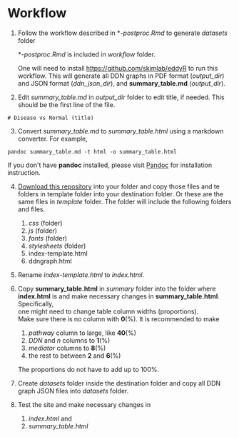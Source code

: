 # Workflow

1. Follow the workflow described in **-postproc.Rmd* to generate *datasets* folder

   **-postproc.Rmd* is included in *workflow* folder.

   One will need to install https://github.com/skimlab/eddyR to run this workflow.
   This will generate all DDN graphs in PDF format (*output_dir*) and JSON format (*ddn_json_dir*), 
   and **summary_table.md** (*output_dir*).


2. Edit *summary_table.md* in *output_dir* folder to edit title, if needed.  This should be the first line of the file.

```
# Disease vs Normal (title)
```

3. Convert *summary_table.md* to *summary_table.html* using a markdown converter.  For example, 

```shell
pandoc summary_table.md -t html -o summary_table.html
```
If you don't have **pandoc** installed, please visit [Pandoc](https://pandoc.org) for installation instruction.


4. [Download this repository](https://github.com/skimlab/eddy-postproc/archive/refs/heads/main.zip) into your folder and copy those files and te folders in template folder into your destination folder.  Or these are the same files in *template* folder.  The folder will include the following folders and files.
   1. *css* (folder)
   2. *js* (folder)
   3. *fonts* (folder)
   4. *stylesheets* (folder)
   5. index-template.html
   6. ddngraph.html

5. Rename *index-template.html* to *index.html*.  

6. Copy **summary_table.html** in *summary* folder into the folder where **index.html** is and 
   make necessary changes in **summary_table.html**.  Specifically,  
   one might need to change table column widths (proportions).  
   Make sure there is no column with **0**(%). 
   It is recommended to make 
   1. *pathway* column to large, like **40**(%)
   2. *DDN* and *n* columns to **1**(%)
   3. *mediator* columns to **8**(%)
   4. the rest to between **2** and **6**(%)

   The proportions do not have to add up to 100%.


7. Create *datasets* folder inside the destination folder and copy all DDN graph JSON files into *datasets* folder.

8. Test the site and make necessary changes in
   1. *index.html* and 
   2. *summary_table.html*


